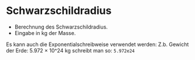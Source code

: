 ﻿# Schwarzschildradius

- Berechnung des Schwarzschildradius. 
- Eingabe in kg der Masse.

Es kann auch die Exponentialschreibweise verwendet werden: 
Z.b. Gewicht der Erde: 5.972 × 10^24 kg schreibt man so: 
`5.972e24`